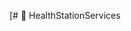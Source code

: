 [# 💊 HealthStationServices
<!-- ----

  ### [Resumo do Serviço]
  

## 🔗 Integrações 
----
  #### 🌐 External
  

## 📄 Regras importantes
----
### 1- Regra1
  #### Exemplo
  > `resultado1` = `v1` + `v2` <br>
  > `resultado2` = `resultado1` * `Qtd`
### 2- Regra2
  #### Exemplo2
  ```csharp
  for (int i = 0 ; i < 10; i++)
   {
     
   }
  ```

## 🔧 Build
----
  ```
  dotnet build [programa que vai ser buildado]
  ```

## ▶️ Como executar
----
  ```
  dotnet run --project [programa que vai ser executado]
  ```

## ⚙️ Como executar os testes
----
  #### ➡️ Unit tests
  ```
  dotnet test [Teste que vai ser execultado]
  ```
  
  #### ➡️ Integration tests
  ```
  dotnet test [Teste que vai ser execultado] -->
